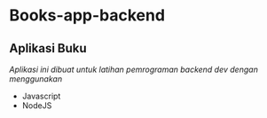  Books-app-backend
==
Aplikasi Buku
--
*Aplikasi ini dibuat untuk latihan pemrograman backend dev dengan menggunakan*
- Javascript
- NodeJS

